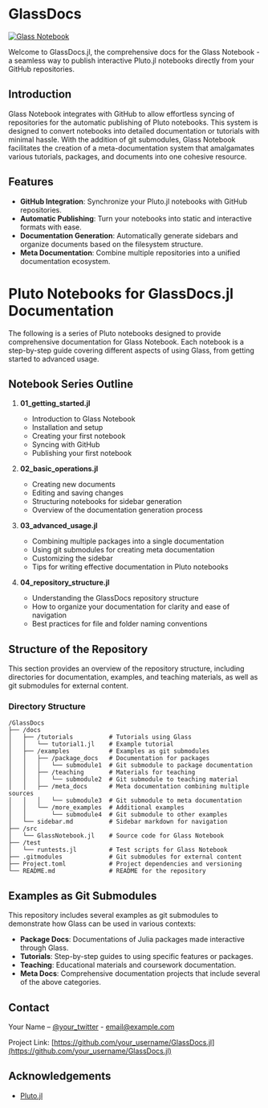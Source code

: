# GlassDocs

[![Glass Notebook](https://img.shields.io/badge/Docs-Glass%20Notebook-aquamarine.svg)](https://glassnotebook.io/r/fPuxqzHi6mmOvzXwVNxuK/index.jl)

Welcome to GlassDocs.jl, the comprehensive docs for the Glass Notebook - a seamless way to publish interactive Pluto.jl notebooks directly from your GitHub repositories.

## Introduction

Glass Notebook integrates with GitHub to allow effortless syncing of repositories for the automatic publishing of Pluto notebooks. This system is designed to convert notebooks into detailed documentation or tutorials with minimal hassle. With the addition of git submodules, Glass Notebook facilitates the creation of a meta-documentation system that amalgamates various tutorials, packages, and documents into one cohesive resource.

## Features

- **GitHub Integration**: Synchronize your Pluto.jl notebooks with GitHub repositories.
- **Automatic Publishing**: Turn your notebooks into static and interactive formats with ease.
- **Documentation Generation**: Automatically generate sidebars and organize documents based on the filesystem structure.
- **Meta Documentation**: Combine multiple repositories into a unified documentation ecosystem.

# Pluto Notebooks for GlassDocs.jl Documentation

The following is a series of Pluto notebooks designed to provide comprehensive documentation for Glass Notebook. Each notebook is a step-by-step guide covering different aspects of using Glass, from getting started to advanced usage.

## Notebook Series Outline

1. **01_getting_started.jl**
    - Introduction to Glass Notebook
    - Installation and setup
    - Creating your first notebook
    - Syncing with GitHub
    - Publishing your first notebook

2. **02_basic_operations.jl**
    - Creating new documents
    - Editing and saving changes
    - Structuring notebooks for sidebar generation
    - Overview of the documentation generation process

3. **03_advanced_usage.jl**
    - Combining multiple packages into a single documentation
    - Using git submodules for creating meta documentation
    - Customizing the sidebar
    - Tips for writing effective documentation in Pluto notebooks

4. **04_repository_structure.jl**
    - Understanding the GlassDocs repository structure
    - How to organize your documentation for clarity and ease of navigation
    - Best practices for file and folder naming conventions

## Structure of the Repository

This section provides an overview of the repository structure, including directories for documentation, examples, and teaching materials, as well as git submodules for external content.

### Directory Structure

```
/GlassDocs
├── /docs
│   ├── /tutorials          # Tutorials using Glass
│   │   └── tutorial1.jl    # Example tutorial
│   ├── /examples           # Examples as git submodules
│   │   ├── /package_docs   # Documentation for packages
│   │   │   └── submodule1  # Git submodule to package documentation
│   │   ├── /teaching       # Materials for teaching
│   │   │   └── submodule2  # Git submodule to teaching material
│   │   ├── /meta_docs      # Meta documentation combining multiple sources
│   │   │   └── submodule3  # Git submodule to meta documentation
│   │   └── /more_examples  # Additional examples
│   │       └── submodule4  # Git submodule to other examples
│   └── sidebar.md          # Sidebar markdown for navigation
├── /src
│   └── GlassNotebook.jl    # Source code for Glass Notebook
├── /test
│   └── runtests.jl         # Test scripts for Glass Notebook
├── .gitmodules             # Git submodules for external content
├── Project.toml            # Project dependencies and versioning
└── README.md               # README for the repository
```

## Examples as Git Submodules

This repository includes several examples as git submodules to demonstrate how Glass can be used in various contexts:

- **Package Docs**: Documentations of Julia packages made interactive through Glass.
- **Tutorials**: Step-by-step guides to using specific features or packages.
- **Teaching**: Educational materials and coursework documentation.
- **Meta Docs**: Comprehensive documentation projects that include several of the above categories.

## Contact

Your Name – [@your_twitter](https://twitter.com/your_twitter) - email@example.com

Project Link: [https://github.com/your_username/GlassDocs.jl](https://github.com/your_username/GlassDocs.jl)

## Acknowledgements

- [Pluto.jl](https://github.com/fonsp/Pluto.jl)



